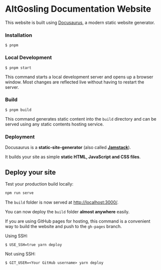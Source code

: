 # AltGosling Documentation Website

This website is built using [Docusaurus](https://docusaurus.io/), a modern static website generator.

### Installation

```
$ pnpm
```

### Local Development

```
$ pnpm start
```

This command starts a local development server and opens up a browser window. Most changes are reflected live without having to restart the server.

### Build

```
$ pnpm build
```

This command generates static content into the `build` directory and can be served using any static contents hosting service.

### Deployment


Docusaurus is a **static-site-generator** (also called **[Jamstack](https://jamstack.org/)**).

It builds your site as simple **static HTML, JavaScript and CSS files**.


## Deploy your site

Test your production build locally:

```bash
npm run serve
```

The `build` folder is now served at [http://localhost:3000/](http://localhost:3000/).

You can now deploy the `build` folder **almost anywhere** easily.


If you are using GitHub pages for hosting, this command is a convenient way to build the website and push to the `gh-pages` branch.

Using SSH:

```
$ USE_SSH=true yarn deploy
```

Not using SSH:

```
$ GIT_USER=<Your GitHub username> yarn deploy
```
